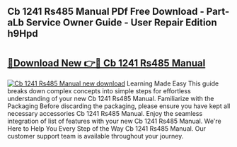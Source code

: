 ## Cb 1241 Rs485 Manual PDf Free Download - Part-aLb Service Owner Guide - User Repair Edition h9Hpd

# <h2><a href="http://bc2799.oget.top/?id=Cb+1241+Rs485+Manual">🔗Download New 👉🔴 Cb 1241 Rs485 Manual</a></h2>

[![Cb 1241 Rs485 Manual new download](https://i.imgur.com/5g1atiW.png)](http://bc2799.oget.top/?id=Cb+1241+Rs485+Manual)
Learning Made Easy This guide breaks down complex concepts into simple steps for effortless understanding of your new Cb 1241 Rs485 Manual. Familiarize with the Packaging Before discarding the packaging, please ensure you have kept all necessary accessories Cb 1241 Rs485 Manual. Enjoy the seamless integration of list of features with your new Cb 1241 Rs485 Manual. We're Here to Help You Every Step of the Way Cb 1241 Rs485 Manual. Our customer support team is available throughout your journey.
